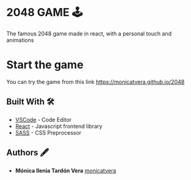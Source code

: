 # 2048 GAME 🕹

The famous 2048 game made in react, with a personal touch and animations

# Start the game
You can try the game from this link
   https://monicatvera.github.io/2048
     
## Built With 🛠️

* [VSCode](https://code.visualstudio.com/) - Code Editor
* [React](https://beta.reactjs.org/) - Javascript frontend library
* [SASS](https://sass-lang.com/) - CSS Preprocessor

## Authors 🖋

* **Mónica Ilenia Tardón Vera** [monicatvera](https://github.com/monicatvera)

